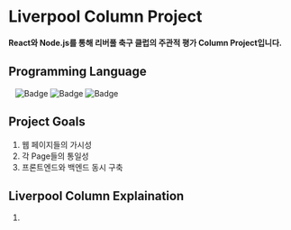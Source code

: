 # Liverpool Column Project
**React와 Node.js를 통해 리버풀 축구 클럽의 주관적 평가 Column Project입니다.**

## Programming Language
&nbsp;&nbsp;&nbsp;![Badge](https://img.shields.io/badge/JavaScript-F7DF1E.svg?&logo=JavaScript&logoColor=fff)
![Badge](https://img.shields.io/badge/Node.js-5FA04E.svg?&logo=Node.js&logoColor=fff)
![Badge](https://img.shields.io/badge/React-61DAFB.svg?&logo=React&logoColor=fff)

## Project Goals
1. 웹 페이지들의 가시성
2. 각 Page들의 통일성
3. 프론트엔드와 백엔드 동시 구축

## Liverpool Column Explaination
1. 
